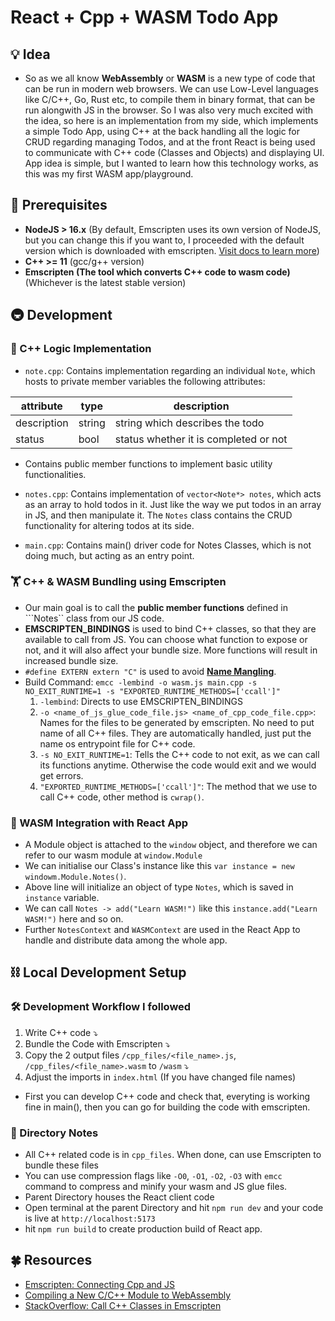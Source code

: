# React + Cpp + WASM Todo App

## 💡 Idea

* So as we all know __WebAssembly__ or __WASM__ is a new type of code that can be run in modern web browsers. We can use Low-Level languages like C/C++, Go, Rust etc, to compile them in binary format, that can be run alongwith JS in the browser. So I was also very much excited with the idea, so here is an implementation from my side, which implements a simple Todo App, using C++ at the back handling all the logic for CRUD regarding managing Todos, and at the front React is being used to communicate with C++ code (Classes and Objects) and displaying UI. App idea is simple, but I wanted to learn how this technology works, as this was my first WASM app/playground.

## 🚀 Prerequisites

* __NodeJS > 16.x__ (By default, Emscripten uses its own version of NodeJS, but you can change this if you want to, I proceeded with the default version which is downloaded with emscripten. [Visit docs to learn more](https://emscripten.org/docs/getting_started/downloads.html#installation-instructions-using-the-emsdk-recommended))
* __C++ >= 11__ (gcc/g++ version)
* __Emscripten (The tool which converts C++ code to wasm code)__ (Whichever is the latest stable version)

## 🚇 Development

### 👔 C++ Logic Implementation

* ```note.cpp```: Contains implementation regarding an individual ```Note```, which hosts to private member variables the following attributes:

| attribute   | type   | description |
|-------------|--------|-------------|
| description | string | string which describes the todo |
| status      | bool   | status whether it is completed or not |

* Contains public member functions to implement basic utility functionalities.

* ```notes.cpp```: Contains implementation of ```vector<Note*> notes```, which acts as an array to hold todos in it. Just like the way we put todos in an array in JS, and then manipulate it. The ```Notes``` class contains the CRUD functionality for altering todos at its side.

* ```main.cpp```: Contains main() driver code for Notes Classes, which is not doing much, but acting as an entry point.

### 🏋️ C++ & WASM Bundling using Emscripten

* Our main goal is to call the __public member functions__ defined in ```Notes`` class from our JS code.
* __EMSCRIPTEN_BINDINGS__ is used to bind C++ classes, so that they are available to call from JS. You can choose what function to expose or not, and it will also affect your bundle size. More functions will result in increased bundle size.
* ```#define EXTERN extern "C"``` is used to avoid [__Name Mangling__](https://www.ibm.com/docs/en/i/7.5?topic=linkage-name-mangling-c-only).
* Build Command: ```emcc -lembind -o wasm.js main.cpp -s NO_EXIT_RUNTIME=1 -s "EXPORTED_RUNTIME_METHODS=['ccall']"```
    1. ```-lembind```: Directs to use EMSCRIPTEN_BINDINGS
    2. ```-o <name_of_js_glue_code_file.js> <name_of_cpp_code_file.cpp>```: Names for the files to be generated by emscripten. No need to put name of all C++ files. They are automatically handled, just put the name os entrypoint file for C++ code.
    3. ```-s NO_EXIT_RUNTIME=1```: Tells the C++ code to not exit, as we can call its functions anytime. Otherwise the code would exit and we would get errors.
    4. ```"EXPORTED_RUNTIME_METHODS=['ccall']"```: The method that we use to call C++ code, other method is ```cwrap()```.

### 🦺 WASM Integration with React App

* A Module object is attached to the ```window``` object, and therefore we can refer to our wasm module at ```window.Module```
* We can initialise our Class's instance like this ```var instance = new windowm.Module.Notes()```.
* Above line will initialize an object of type ```Notes```, which is saved in ```instance``` variable.
* We can call ```Notes -> add("Learn WASM!")``` like this ```instance.add("Learn WASM!")``` here and so on.
* Further ```NotesContext``` and ```WASMContext``` are used in the React App to handle and distribute data among the whole app.

## ⛓️ Local Development Setup

### 🛠️ Development Workflow I followed

1. Write C++ code ⤵
2. Bundle the Code with Emscripten ⤵
3. Copy the 2 output files ```/cpp_files/<file_name>.js```, ```/cpp_files/<file_name>.wasm``` to ```/wasm``` ⤵
4. Adjust the imports in ```index.html``` (If you have changed file names)

* First you can develop C++ code and check that, everyting is working fine in main(), then you can go for building the code with emscripten.

### 🚦 Directory Notes

* All C++ related code is in ```cpp_files```. When done, can use Emscripten to bundle these files
* You can use compression flags like ```-O0```, ```-O1```, ```-O2```, ```-O3``` with ```emcc``` command to compress and minify your wasm and JS glue files.
* Parent Directory houses the React client code
* Open terminal at the parent Directory and hit ```npm run dev``` and your code is live at ```http://localhost:5173```
* hit ```npm run build``` to create production build of React app.

## 🍀 Resources

* [Emscripten: Connecting Cpp and JS](https://emscripten.org/docs/porting/connecting_cpp_and_javascript/Interacting-with-code.html#interacting-with-code-ccall-cwrap)
* [Compiling a New C/C++ Module to WebAssembly](https://developer.mozilla.org/en-US/docs/WebAssembly/C_to_wasm#creating_html_and_javascript)
* [StackOverflow: Call C++ Classes in Emscripten](https://stackoverflow.com/questions/15865923/interaction-with-c-classes-in-emscripten)

<!-- > [!NOTE]
> I have tried my best to explain, but the explainations provided in the __C++ & WASM Bundling using Emscripten__ section above, are based upon my understanding, and thus there is a scope of verifying the above knowledge from the docs. -->